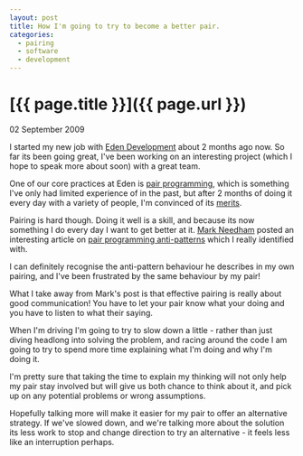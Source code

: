 ```yaml
---
layout: post
title: How I'm going to try to become a better pair.
categories:
  - pairing
  - software
  - development
---
```

[{{ page.title }}]({{ page.url }})
==================================

<p class="date">02 September 2009</p>

I started my new job with [Eden Development](http://www.edendevelopment.co.uk) about 2 months ago now. So far its been going great, I've been working on an interesting project (which I hope to speak more about soon) with a great team.

One of our core practices at Eden is [pair programming](http://en.wikipedia.org/wiki/Pair_programming), which is something I've only had limited experience of in the past, but after 2 months of doing it every day with a variety of people, I'm convinced of its [merits](http://en.wikipedia.org/wiki/Pair_programming#Benefits).

Pairing is hard though. Doing it well is a skill, and because its now something I do every day I want to get better at it. [Mark Needham](http://www.markhneedham.com) posted an interesting article on [pair programming anti-patterns](http://www.markhneedham.com/blog/2009/08/27/pair-programming-observations-on-anti-patterns/) which I really identified with.

I can definitely recognise the anti-pattern behaviour he describes in my own pairing, and I've been frustrated by the same behaviour by my pair!

What I take away from Mark's post is that effective pairing is really about good communication! You have to let your pair know what your doing and you have to listen to what their saying. 

When I'm driving I'm going to try to slow down a little - rather than just diving headlong into solving the problem, and racing around the code I am going to try to spend more time explaining what I'm doing and why I'm doing it.

I'm pretty sure that taking the time to explain my thinking will not only help my pair stay involved but will give us both chance to think about it, and pick up on any potential problems or wrong assumptions.

Hopefully talking more will make it easier for my pair to offer an alternative strategy. If we've slowed down, and we're talking more about the solution its less work to stop and change direction to try an alternative - it feels less like an interruption perhaps.
